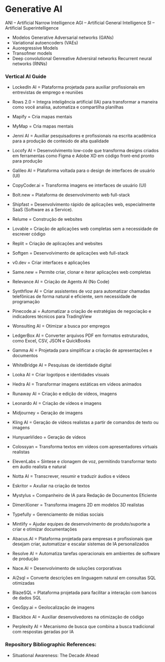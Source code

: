 # Generative AI

ANI – Artificial Narrow Intelligence
AGI – Artificial General Intelligence
SI – Artificial Superintelligence
- Modelos Generative Adversarial networks (GANs)
- Variational autoencoders (VAEs)
- Auoregressive Models
- Transofmer models
- Deep convolutional Genreative Adversiral networks
Recurrent neural networks (RNNs)

### Vertical AI Guide

- LockedIn AI = Plataforma projetada para auxiliar profissionais em entrevistas de emprego e reuniões

- Rows 2.0 = Integra inteligência artificial (IA) para transformar a maneira como você analisa, automatiza e compartilha planilhas

- Mapify = Cria mapas mentais

- MyMap = Cria mapas mentais

- Jenni AI = Auxiliar pesquisadores e profissionais na escrita acadêmica para a produção de conteúdo de alta qualidade
  
- Locofy AI = Desenvolvimento low-code que transforma designs criados em ferramentas como Figma e Adobe XD em código front-end pronto para produção
  
- Galileo AI = Plataforma voltada para o design de interfaces de usuário (UI)

- CopyCoder.ai = Transforma imagens ee interfaces de usuário (UI) 

- Bolt.new = Plataforma de desenvolvimento web full-stack

- Shipfast = Desenvolvimento rápido de aplicações web, especialmente SaaS (Software as a Service).

- Relume = Construção de websites
  
- Lovable = Criação de aplicações web completas sem a necessidade de escrever código

- Replit = Criação de aplicações and websites

- Softgen = Desenvolvimento de aplicações web full-stack

- v0.dev = Criar interfaces e aplicações

- Same.new = Permite criar, clonar e iterar aplicações web completas

- Relevance AI = Criação de Agents AI (No Code)

- Synthflow AI = Criar assistentes de voz para automatizar chamadas telefônicas de forma natural e eficiente, sem necessidade de programação

- Pinecode.ai = Automatizar a criação de estratégias de negociação e indicadores técnicos para TradingView

- Wonsulting AI = Otimizar a busca por empregos

- LedgerBox AI = Converter arquivos PDF em formatos estruturados, como Excel, CSV, JSON e QuickBooks

- Gamma AI = Projetada para simplificar a criação de apresentações e documentos

- WhiteBridge AI = Pesquisas de identidade digital 

- Looka AI = Criar logotipos e identidades visuais

- Hedra AI = Transformar imagens estáticas em vídeos animados

- Runaway AI = Criação e edição de vídeos, imagens

- Leonardo AI = Criação de vídeos e imagens

- Midjourney = Geração de imagens

- Kling AI = Geração de vídeos realistas a partir de comandos de texto ou imagens

- HunyuanVideo = Geração de vídeos

- Colossyan = Transforma textos em vídeos com apresentadores virtuais realistas

- ElevenLabs = Síntese e clonagem de voz, permitindo transformar texto em áudio realista e natural

- Notta AI = Transcrever, resumir e traduzir áudios e vídeos

- Eskritor = Axuliar na criação de textos

- Mystylus = Companheiro de IA para Redação de Documentos Eficiente

- DimenXioner = Transforma imagens 2D em modelos 3D realistas

- Typefully = Gerenciamento de mídias sociais

- Mintlify = Ajudar equipes de desenvolvimento de produto/suporte a criar e otimizar documentações

- Abacus.AI = Plataforma projetada para empresas e profissionais que desejam criar, automatizar e escalar sistemas de IA personalizados

- Resolve AI = Automatiza tarefas operacionais em ambientes de software de produção

- Nace.AI = Desenvolvimento de soluções corporativas

- Ai2sql = Converte descrições em linguagem natural em consultas SQL otimizadas

- BlazeSQL = Plataforma projetada para facilitar a interação com bancos de dados SQL

- GeoSpy.ai = Geolocalização de imagens

- Blackbox AI = Auxiliar desenvolvedores na otimização de código

- Perplexity AI = Mecanismo de busca que combina a busca tradicional com respostas geradas por IA

### Repository Bibliographic References:
- Situational Awareness: The Decade Ahead

